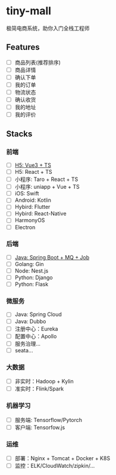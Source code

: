 # tiny-mall
极简电商系统，助你入门全栈工程师

## Features
- [ ] 商品列表(推荐排序)
- [ ] 商品详情
- [ ] 确认下单
- [ ] 我的订单
- [ ] 物流状态
- [ ] 确认收货
- [ ] 我的地址
- [ ] 我的评价

## Stacks
### 前端
- [ ] [H5: Vue3 + TS](h5-vue3)
- [ ] H5: React + TS
- [ ] 小程序: Taro + React + TS
- [ ] 小程序: uniapp + Vue + TS
- [ ] iOS: Swift
- [ ] Android: Kotlin
- [ ] Hybird: Flutter
- [ ] Hybird: React-Native
- [ ] HarmonyOS
- [ ] Electron
### 后端
- [ ] [Java: Spring Boot + MQ + Job](service-springboot)
- [ ] Golang: Gin
- [ ] Node: Nest.js
- [ ] Python: Django
- [ ] Python: Flask
### 微服务
- [ ] Java: Spring Cloud
- [ ] Java: Dubbo
- [ ] 注册中心：Eureka
- [ ] 配置中心：Apollo
- [ ] 服务治理...
- [ ] seata...
### 大数据
- [ ] 非实时：Hadoop + Kylin
- [ ] 准实时：Flink/Spark
### 机器学习
- [ ] 服务端: Tensorflow/Pytorch
- [ ] 客户端: Tensorfow.js
### 运维
- [ ] 部署：Nginx + Tomcat + Docker + K8S
- [ ] 监控：ELK/CloudWatch/zipkin/...
